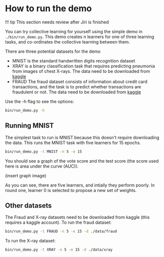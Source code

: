 # How to run the demo

!!! tip
    This section needs review after Jiri is finished


You can try collective learning for yourself using the simple demo in `./bin/run_demo.py`. 
This demo creates n learners for one of three learning tasks, and co-ordinates the collective learning between them.

There are three potential datasets for the demo

* MNIST is the standard handwritten digits recognition dataset
* XRAY is a binary classification task that requires predicting pneumonia from images of chest X-rays. 
  The data need to be downloaded from [kaggle](https://www.kaggle.com/paultimothymooney/chest-xray-pneumonia)
* FRAUD The fraud dataset consists of information about credit card transactions, and the task is to predict whether 
  transactions are fraudulent or not. 
  The data need to be downloaded from [kaggle](https://www.kaggle.com/c/ieee-fraud-detection)

Use the -h flag to see the options:
```bash
bin/run_demo.py -h
```

## Running MNIST
The simplest task to run is MNIST because this doesn't require downloading the data. 
This runs the MNIST task with five learners for 15 epochs.
```bash
bin/run_demo.py -t MNIST -n 5 -e 15
```
You should see a graph of the vote score and the test score (the score used here is area under the curve (AUC)).

(insert graph image)

As you can see, there are five learners, and intially they perform poorly.
In round one, learner 0 is selected to propose a new set of weights.

## Other datasets
The Fraud and X-ray datasets need to be downloaded from kaggle (this requires a kaggle account).
To run the fraud dataset:
```bash
bin/run_demo.py -t FRAUD -n 5 -e 15 -d ./data/fraud
```
To run the X-ray dataset:
```bash
bin/run_demo.py -t XRAY -n 5 -e 15 -d ./data/xray
```
